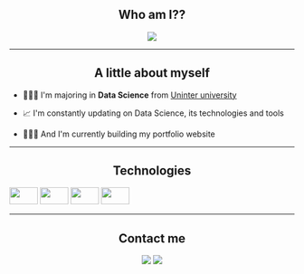 <h2 align="center"> Who am I?? </h2>

<p align="center">
<img src="https://readme-typing-svg.herokuapp.com?font=monospace&color=0000FF002&size=25&center=true&vCenter=true&lines=A+Data+Science+learner">
</p>

----

<h2 align="center"> A little about myself </h2>

- 👨🏻‍🎓 I'm majoring in **Data Science** from [Uninter university](https://portal.uninter.com/) 
 
- 📈 I'm constantly updating on Data Science, its technologies and tools

- 👨🏻‍💻 And I'm currently building my portfolio website

----

<h2 align="center"> Technologies </h2>

<a href="https://www.mysql.com/"><img src="https://cdn.jsdelivr.net/gh/devicons/devicon/icons/mysql/mysql-plain.svg" height="30" width="50" /></a>
<a href="https://www.postgresql.org/"><img src="https://cdn.jsdelivr.net/gh/devicons/devicon/icons/postgresql/postgresql-plain.svg" height="30" width="50" /></a>
<a href="https://www.python.org/"><img src="https://cdn.jsdelivr.net/gh/devicons/devicon/icons/python/python-original.svg" height="30" width="50" /></a>
<a href="https://www.r-project.org/"><img src="https://cdn.jsdelivr.net/gh/devicons/devicon/icons/r/r-original.svg" height="30" width="50" /></a>

----

<h2 align="center"> Contact me </h2>
  
  <p align="center"> <a href="https://www.linkedin.com/in/thiago-alves-7947a6217/"><img src="https://img.shields.io/badge/LinkedIn-0077B5?style=for-the-badge&logo=linkedin&logoColor=white"></a>
  <a href="mailto:tma.bigdata@gmail.com"><img src="https://img.shields.io/badge/Gmail-D14836?style=for-the-badge&logo=gmail&logoColor=white"></a> </p>
